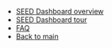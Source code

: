- [SEED Dashboard overview](seed-dashboard/seed-overview.md)
- [SEED Dashboard tour](seed-dashboard/seed-dashboard-tour.md)
- [FAQ](seed-dashboard/seed-dashboard-faq.md)
- [Back to main](/)